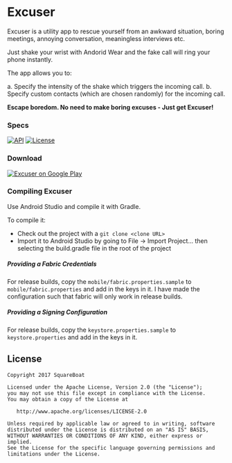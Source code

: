 # Excuser

Excuser is a utility app to rescue yourself from an awkward situation, boring meetings, annoying conversation, meaningless interviews etc.

Just shake your wrist with Andorid Wear and the fake call will ring your phone instantly.

The app allows you to:

a. Specify the intensity of the shake which triggers the incoming call.
b. Specify custom contacts (which are chosen randomly) for the incoming call.

**Escape boredom. No need to make boring excuses - Just get Excuser!**

### Specs

[![API](https://img.shields.io/badge/API-21%2B-brightgreen.svg?style=flat)](https://android-arsenal.com/api?level=21)
[![License](https://img.shields.io/badge/license-Apache%202.0-blue.svg)](https://github.com/squareboat/Excuser/blob/master/LICENSE)

### Download

[![Excuser on Google Play](https://github.com/squareboat/Excuser/blob/master/art/google_play.png)](https://play.google.com/store/apps/details?id=com.squareboat.excuser)


### Compiling Excuser
Use Android Studio and compile it with Gradle. 

To compile it:

* Check out the project with a `git clone <clone URL>`
* Import it to Android Studio by going to File -> Import Project... then selecting the build.gradle file in the root of the project

##### Providing a Fabric Credentials
For release builds, copy the `mobile/fabric.properties.sample` to `mobile/fabric.properties` and add in the keys in it. I have made the configuration such that fabric will only work in release builds.

##### Providing a Signing Configuration
For release builds, copy the `keystore.properties.sample` to `keystore.properties` and add in the keys in it.


## License


    Copyright 2017 SquareBoat

    Licensed under the Apache License, Version 2.0 (the "License");
    you may not use this file except in compliance with the License.
    You may obtain a copy of the License at

       http://www.apache.org/licenses/LICENSE-2.0

    Unless required by applicable law or agreed to in writing, software
    distributed under the License is distributed on an "AS IS" BASIS,
    WITHOUT WARRANTIES OR CONDITIONS OF ANY KIND, either express or implied.
    See the License for the specific language governing permissions and
    limitations under the License.
